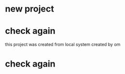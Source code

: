 # new project

# check again

this project was created from local system
created by om

# check again
